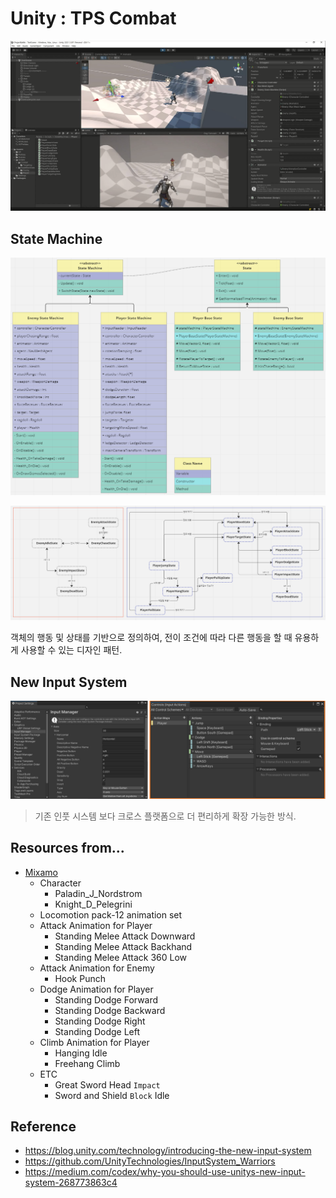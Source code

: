 # Unity : TPS Combat
[![Cover](./Assets/Art/Sample/cover-TPS-Combat.png)](https://youtu.be/wgb0SeL5bPU)

## State Machine
![UML](./Assets/Art/Sample/UML-Diagram.png)

![StateMachine](./Assets/Art/Sample/Statemachine-Diagram.png)

객체의 행동 및 상태를 기반으로 정의하여, 전이 조건에 따라 다른 행동을 할 때 유용하게 사용할 수 있는 디자인 패턴.

## New Input System
![New Input System](./Assets/Art/Sample/newInput.png)

> 기존 인풋 시스템 보다 크로스 플랫폼으로 더 편리하게 확장 가능한 방식.

## Resources from...
* [Mixamo](https://mixamo.com)
  * Character
    * Paladin_J_Nordstrom
    * Knight_D_Pelegrini
  * Locomotion pack-12 animation set
  * Attack Animation for Player
    * Standing Melee Attack Downward
    * Standing Melee Attack Backhand
    * Standing Melee Attack 360 Low
  * Attack Animation for Enemy
    * Hook Punch
  * Dodge Animation for Player
    * Standing Dodge Forward
    * Standing Dodge Backward
    * Standing Dodge Right
    * Standing Dodge Left
  * Climb Animation for Player
    * Hanging Idle
    * Freehang Climb
  * ETC
    * Great Sword Head `Impact`
    * Sword and Shield `Block` Idle

## Reference
* https://blog.unity.com/technology/introducing-the-new-input-system
* https://github.com/UnityTechnologies/InputSystem_Warriors
* https://medium.com/codex/why-you-should-use-unitys-new-input-system-268773863c4